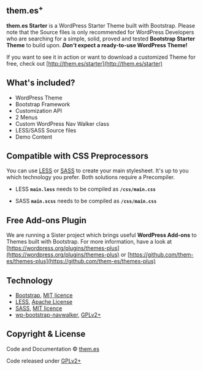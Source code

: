 ## them.es<sup>+</sup>

**them.es Starter** is a WordPress Starter Theme built with Bootstrap. Please note that the Source files is only recommended for WordPress Developers who are searching for a simple, solid, proved and tested **Bootstrap Starter Theme** to build upon. **_Don't_ expect a ready-to-use WordPress Theme!**

If you want to see it in action or want to download a customized Theme for free, check out [http://them.es/starter](http://them.es/starter)


## What's included?
* WordPress Theme
* Bootstrap Framework
* Customization API
* 2 Menus
* Custom WordPress Nav Walker class
* LESS/SASS Source files
* Demo Content


## Compatible with CSS Preprocessors
You can use [LESS](http://lesscss.org/) or [SASS](http://sass-lang.com/) to create your main stylesheet. It's up to you which technology you prefer. Both solutions require a Precompiler.

* LESS
**`main.less`** needs to be compiled as **`/css/main.css`**

* SASS
**`main.scss`** needs to be compiled as **`/css/main.css`**


## Free Add-ons Plugin
We are running a Sister project which brings useful **WordPress Add-ons** to Themes built with Bootstrap. For more information, have a look at [https://wordpress.org/plugins/themes-plus](https://wordpress.org/plugins/themes-plus) or [https://github.com/them-es/themes-plus](https://github.com/them-es/themes-plus)


## Technology

* [Bootstrap](https://github.com/twbs/bootstrap), [MIT licence](https://github.com/twbs/bootstrap/blob/master/LICENSE)
* [LESS](https://github.com/less/less.js), [Apache License](https://github.com/less/less.js/blob/master/LICENSE)
* [SASS](https://github.com/sass/sass), [MIT licence](https://github.com/sass/sass/blob/stable/MIT-LICENSE)
* [wp-bootstrap-navwalker](https://github.com/twittem/wp-bootstrap-navwalker), [GPLv2+](https://github.com/twittem/wp-bootstrap-navwalker/blob/master/LICENSE.txt)


## Copyright & License

Code and Documentation &copy; [them.es](http://them.es)

Code released under [GPLv2+](http://www.gnu.org/licenses/gpl-2.0.html)